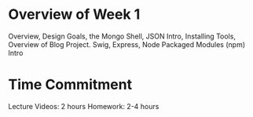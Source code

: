 # Overview of Week 1
Overview, Design Goals, the Mongo Shell, JSON Intro, Installing Tools, Overview of Blog Project.
Swig, Express, Node Packaged Modules (npm) Intro

# Time Commitment
Lecture Videos: 2 hours
Homework: 2-4 hours